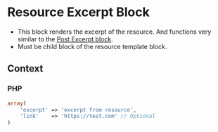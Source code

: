# Resource Excerpt Block

- This block renders the excerpt of the resource. And functions very similar to the [Post Excerpt block](https://wordpress.org/documentation/article/post-excerpt-block/ "Post Excerpt block").
- Must be child block of the resource template block.

## Context

### PHP
```php
array(
    'excerpt' => 'excerpt from resource',
    'link'    => 'https://test.com' // Optional
)
```